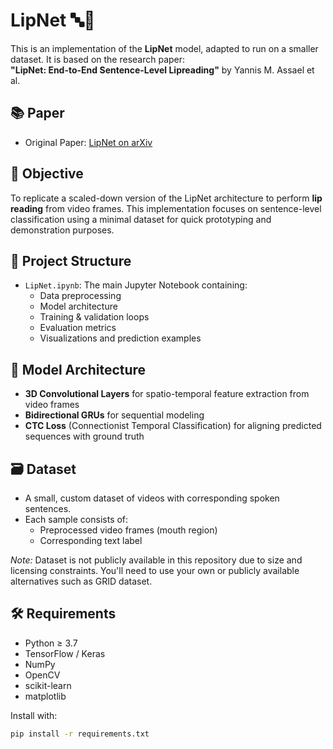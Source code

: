 # LipNet 🔤👄

This is an implementation of the **LipNet** model, adapted to run on a smaller dataset. It is based on the research paper:  
**"LipNet: End-to-End Sentence-Level Lipreading"** by Yannis M. Assael et al.

## 📚 Paper
- Original Paper: [LipNet on arXiv](https://arxiv.org/abs/1611.01599)

## 🎯 Objective
To replicate a scaled-down version of the LipNet architecture to perform **lip reading** from video frames. This implementation focuses on sentence-level classification using a minimal dataset for quick prototyping and demonstration purposes.

## 📁 Project Structure
- `LipNet.ipynb`: The main Jupyter Notebook containing:
  - Data preprocessing
  - Model architecture
  - Training & validation loops
  - Evaluation metrics
  - Visualizations and prediction examples

## 🧠 Model Architecture
- **3D Convolutional Layers** for spatio-temporal feature extraction from video frames
- **Bidirectional GRUs** for sequential modeling
- **CTC Loss** (Connectionist Temporal Classification) for aligning predicted sequences with ground truth

## 🗃️ Dataset
- A small, custom dataset of videos with corresponding spoken sentences.
- Each sample consists of:
  - Preprocessed video frames (mouth region)
  - Corresponding text label

*Note:* Dataset is not publicly available in this repository due to size and licensing constraints. You'll need to use your own or publicly available alternatives such as GRID dataset.

## 🛠️ Requirements
- Python ≥ 3.7
- TensorFlow / Keras
- NumPy
- OpenCV
- scikit-learn
- matplotlib

Install with:
```bash
pip install -r requirements.txt
